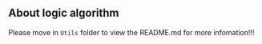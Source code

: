 ## About logic algorithm 
Please move in `Utils` folder to view the README.md for more infomation!!!